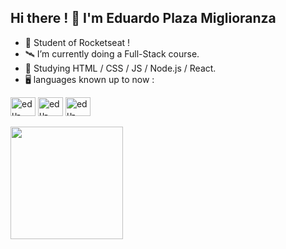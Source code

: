 ## Hi there ! 👋 I'm Eduardo Plaza Miglioranza

- 🚀 Student of Rocketseat !
- 🛰️ I’m currently doing a Full-Stack course.
- 🔭 Studying HTML / CSS / JS / Node.js / React.
- 🖥️ languages known up to now :
<div>
  <img align="center" alt="edu-HTML" height="30" width="40" src="https://cdn.jsdelivr.net/gh/devicons/devicon@latest/icons/html5/html5-original.svg" />
  <img align="center" alt="edu-CSS" height="30" width="40" src="https://cdn.jsdelivr.net/gh/devicons/devicon@latest/icons/css3/css3-original.svg" " />
  <img align="center" alt="edu-CSS" height="30" width="40" src="https://cdn.jsdelivr.net/gh/devicons/devicon@latest/icons/python/python-original.svg" />
</div>
<br>

<div>
  <img height="180em" src="https://github-readme-stats.vercel.app/api/top-langs/?username=EduMiglioranza&layout=compact&langs_count=16&theme=dark"/>
</div>


